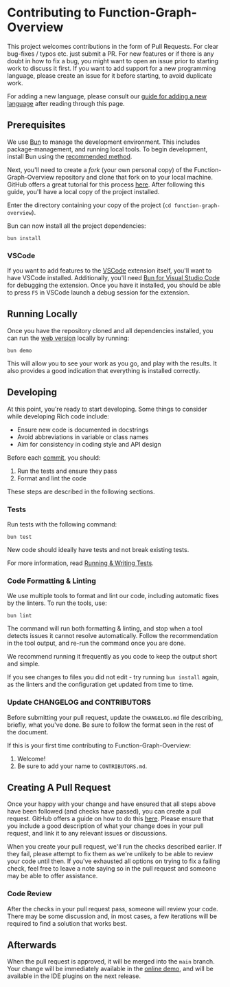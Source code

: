 # Contributing to Function-Graph-Overview

This project welcomes contributions in the form of Pull Requests.
For clear bug-fixes / typos etc. just submit a PR.
For new features or if there is any doubt in how to fix a bug,
you might want to open an issue prior to starting work to discuss it first.
If you want to add support for a new programming language,
please create an issue for it before starting,
to avoid duplicate work.

For adding a new language, please consult our [guide for adding a new language](./docs/AddNewLanguage.md)
after reading through this page.

## Prerequisites

We use [Bun](https://bun.sh/) to manage the development environment.
This includes package-management, and running local tools.
To begin development, install Bun using the [recommended method](https://bun.sh/docs/installation).

Next, you'll need to create a _fork_ (your own personal copy) of the Function-Graph-Overview repository
and clone that fork on to your local machine.
GitHub offers a great tutorial for this process [here](https://docs.github.com/en/get-started/quickstart/fork-a-repo).
After following this guide, you'll have a local copy of the project installed.

Enter the directory containing your copy of the project (`cd function-graph-overview`).

Bun can now install all the project dependencies:

```shell
bun install
```

### VSCode

If you want to add features to the [VSCode](https://code.visualstudio.com/) extension itself,
you'll want to have VSCode installed.
Additionally, you'll need [Bun for Visual Studio Code](https://marketplace.visualstudio.com/items?itemName=oven.bun-vscode) for debugging the extension.
Once you have it installed, you should be able to press `F5` in VSCode launch a debug session for the extension.

## Running Locally

Once you have the repository cloned and all dependencies installed,
you can run the [web version](https://tmr232.github.io/function-graph-overview/) locally by running:

```shell
bun demo
```

This will allow you to see your work as you go, and play with the results.
It also provides a good indication that everything is installed correctly.

## Developing

At this point, you're ready to start developing.
Some things to consider while developing Rich code include:

* Ensure new code is documented in docstrings
* Avoid abbreviations in variable or class names
* Aim for consistency in coding style and API design

Before each [commit](https://github.com/git-guides/git-commit), you should:

1. Run the tests and ensure they pass
2. Format and lint the code

These steps are described in the following sections.

### Tests

Run tests with the following command:

```
bun test
```

New code should ideally have tests and not break existing tests.

For more information, read [Running & Writing Tests](./docs/CommentTests.md).

### Code Formatting & Linting

We use multiple tools to format and lint our code, including automatic fixes by the linters.
To run the tools, use:

```shell
bun lint
```

The command will run both formatting & linting, and stop when a tool detects issues it cannot resolve automatically.
Follow the recommendation in the tool output, and re-run the command once you are done.

We recommend running it frequently as you code to keep the output short and simple.

If you see changes to files you did not edit - try running `bun install` again,
as the linters and the configuration get updated from time to time.


### Update CHANGELOG and CONTRIBUTORS

Before submitting your pull request, update the `CHANGELOG.md` file describing, briefly, what you've done.
Be sure to follow the format seen in the rest of the document.

If this is your first time contributing to Function-Graph-Overview:

1. Welcome!
2. Be sure to add your name to `CONTRIBUTORS.md`.

## Creating A Pull Request

Once your happy with your change and have ensured that all steps above have been followed (and checks have passed),
you can create a pull request.
GitHub offers a guide on how to do this [here](https://docs.github.com/en/pull-requests/collaborating-with-pull-requests/proposing-changes-to-your-work-with-pull-requests/creating-a-pull-request-from-a-fork).
Please ensure that you include a good description of what your change does in your pull request,
and link it to any relevant issues or discussions.

When you create your pull request, we'll run the checks described earlier.
If they fail, please attempt to fix them as we're unlikely to be able to review your code until then.
If you've exhausted all options on trying to fix a failing check,
feel free to leave a note saying so in the pull request and someone may be able to offer assistance.

### Code Review

After the checks in your pull request pass, someone will review your code.
There may be some discussion and, in most cases, a few iterations will be required to find a solution that works best.

## Afterwards

When the pull request is approved, it will be merged into the `main` branch.
Your change will be immediately available in the [online demo](https://tmr232.github.io/function-graph-overview/),
and will be available in the IDE plugins on the next release.
